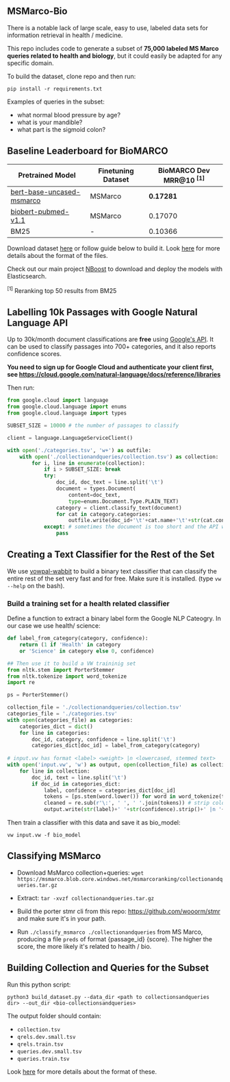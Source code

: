 MSMarco-Bio
--

There is a notable lack of large scale, easy to use, labeled data sets for information retrieval in health / medicine.

This repo includes code to generate a subset of **75,000 labeled MS Marco queries related to health and biology**, but it could easily be adapted for any specific domain.

To build the dataset, clone repo and then run:

`pip install -r requirements.txt`

Examples of queries in the subset:
- what normal blood pressure by age?
- what is your mandible?
- what part is the sigmoid colon?

Baseline Leaderboard for BioMARCO
--


Pretrained Model  | Finetuning Dataset              | BioMARCO Dev MRR@10 <sup>[1]</sup> |
------------------| --------------------------------| -------------------------------------- |
<a href = 'https://github.com/nyu-dl/dl4marco-bert'>bert-base-uncased-msmarco</a> | MSMarco  | **0.17281** |
<a href = 'https://github.com/naver/biobert-pretrained'>biobert-pubmed-v1.1</a> | MSMarco | 0.17070 | 
BM25 | - | 0.10366

Download dataset <a href='https://storage.googleapis.com/koursaros/bio-collectionandqueries.tar.gz'>here</a> or follow guide below to build it. Look <a href = 'https://github.com/microsoft/MSMARCO-Passage-Ranking'>here</a> for more details about the format of the files.

Check out our main project <a href = 'https://github.com/koursaros-ai/nboost'>NBoost</a> to download and deploy the models with Elasticsearch.

<sup>[1]</sup> Reranking top 50 results from BM25

Labelling 10k Passages with Google Natural Language API
--

Up to 30k/month document classifications are **free** using <a href = 'https://cloud.google.com/natural-language/'>Google's API</a>. It can be used to classify passages into 700+ categories, and it also reports confidence scores.

**You need to sign up for Google Cloud and authenticate your client first, see https://cloud.google.com/natural-language/docs/reference/libraries**

Then run:

```python
from google.cloud import language
from google.cloud.language import enums
from google.cloud.language import types

SUBSET_SIZE = 10000 # the number of passages to classify

client = language.LanguageServiceClient()

with open('./categories.tsv', 'w+') as outfile:
    with open('./collectionandqueries/collection.tsv') as collection:
        for i, line in enumerate(collection):
            if i > SUBSET_SIZE: break
            try:
                doc_id, doc_text = line.split('\t')
                document = types.Document(
                    content=doc_text,
                    type=enums.Document.Type.PLAIN_TEXT)
                category = client.classify_text(document)
                for cat in category.categories:
                    outfile.write(doc_id+'\t'+cat.name+'\t'+str(cat.confidence)+'\n')
            except: # sometimes the document is too short and the API will err, ignore
                pass
```

Creating a Text Classifier for the Rest of the Set
--

We use <a href='https://github.com/VowpalWabbit/vowpal_wabbit'>vowpal-wabbit</a> to build a binary text classifier that can classify the entire rest of the set very fast and for free. Make sure it is installed. (type `vw --help` on the bash). 

### Build a training set for a health related classifier

Define a function to extract a binary label form the Google NLP Cateogry. In our case we use health/ science:

```python
def label_from_category(category, confidence):
    return (1 if 'Health' in category 
    or 'Science' in category else 0, confidence)

## Then use it to build a VW traininig set
from nltk.stem import PorterStemmer
from nltk.tokenize import word_tokenize
import re

ps = PorterStemmer()

collection_file = './collectionandqueries/collection.tsv'
categories_file = './categories.tsv'
with open(categories_file) as categories:
    categories_dict = dict()
    for line in categories:
        doc_id, category, confidence = line.split('\t')
        categories_dict[doc_id] = label_from_category(category)
        
# input.vw has format <label> <weight> |n <lowercased, stemmed text>
with open('input.vw', 'w') as output, open(collection_file) as collection:
    for line in collection:
        doc_id, text = line.split('\t')
        if doc_id in categories_dict:
            label, confidence = categories_dict[doc_id]
            tokens = [ps.stem(word.lower()) for word in word_tokenize(text)]
            cleaned = re.sub(r'\:', ' ', ' '.join(tokens)) # strip colon bc this is special VW charater
            output.write(str(label)+' '+str(confidence).strip()+' |n '+ cleaned + ' \n')
```

Then train a classifier with this data and save it as bio_model: 

`vw input.vw -f bio_model`

Classifying MSMarco
--

- Download MsMarco collection+queries:
    `wget https://msmarco.blob.core.windows.net/msmarcoranking/collectionandqueries.tar.gz`
- Extract:
    `tar -xvzf collectionandqueries.tar.gz`

- Build the porter stmr cli from this repo: https://github.com/wooorm/stmr and make sure it's in your path.

- Run `./classify_msmarco ./collectionandqueries` from MS Marco, producing a file `preds` of format {passage_id} {score}. The higher the score, the more likely it's related to health / bio. 

Building Collection and Queries for the Subset
--

Run this python script:

`python3 build_dataset.py --data_dir <path to collectionsandqueries dir> --out_dir <bio-collectionsandqueries>`

The output folder should contain:

- `collection.tsv`
- `qrels.dev.small.tsv`
- `qrels.train.tsv`
- `queries.dev.small.tsv`
- `queries.train.tsv`

Look <a href = 'https://github.com/microsoft/MSMARCO-Passage-Ranking'>here</a> for more details about the format of these.




